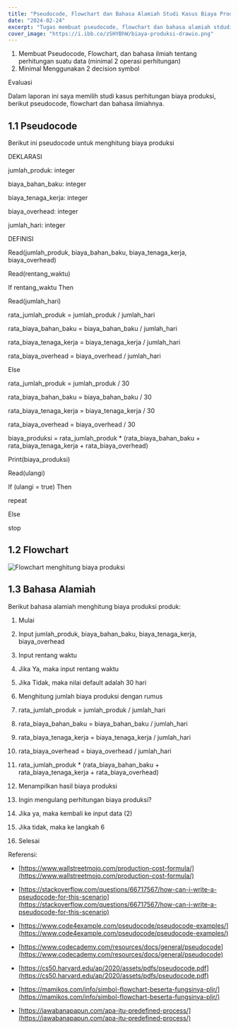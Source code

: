 ```yaml
---
title: "Pseudocode, Flowchart dan Bahasa Alamiah Studi Kasus Biaya Produksi"
date: "2024-02-24"
excerpt: "Tugas membuat pseudocode, flowchart dan bahasa alamiah stdudi kasus menghitung biaya produksi"
cover_image: "https://i.ibb.co/zSHYBhW/biaya-produksi-drawio.png"
---
```



1.  Membuat Pseudocode, Flowchart, dan bahasa ilmiah tentang perhitungan suatu data (minimal 2 operasi perhitungan)
2.  Minimal Menggunakan 2 decision symbol

Evaluasi

Dalam laporan ini saya memilih studi kasus perhitungan biaya produksi, berikut pseudocode, flowchart dan bahasa ilmiahnya.

## 1.1 Pseudocode

Berikut ini pseudocode untuk menghitung biaya produksi

DEKLARASI

jumlah_produk: integer

biaya_bahan_baku: integer

biaya_tenaga_kerja: integer

biaya_overhead: integer

jumlah_hari: integer

DEFINISI

Read(jumlah_produk, biaya_bahan_baku, biaya_tenaga_kerja, biaya_overhead)

Read(rentang_waktu)

If rentang_waktu Then

Read(jumlah_hari)

rata_jumlah_produk = jumlah_produk / jumlah_hari

rata_biaya_bahan_baku = biaya_bahan_baku / jumlah_hari

rata_biaya_tenaga_kerja = biaya_tenaga_kerja / jumlah_hari

rata_biaya_overhead = biaya_overhead / jumlah_hari

Else

rata_jumlah_produk = jumlah_produk / 30

rata_biaya_bahan_baku = biaya_bahan_baku / 30

rata_biaya_tenaga_kerja = biaya_tenaga_kerja / 30

rata_biaya_overhead = biaya_overhead / 30

biaya_produksi = rata_jumlah_produk * (rata_biaya_bahan_baku + rata_biaya_tenaga_kerja + rata_biaya_overhead)

Print(biaya_produksi)

Read(ulangi)

If (ulangi = true) Then

repeat

Else

stop

## 1.2 Flowchart

![Flowchart menghitung biaya produksi](https://i.ibb.co/zSHYBhW/biaya-produksi-drawio.png)

## 1.3 Bahasa Alamiah

Berikut bahasa alamiah menghitung biaya produksi produk:

1.  Mulai
    
2.  Input jumlah_produk, biaya_bahan_baku, biaya_tenaga_kerja, biaya_overhead
    
3.  Input rentang waktu
    
4.  Jika Ya, maka input rentang waktu
    
5.  Jika Tidak, maka nilai default adalah 30 hari
    
6.  Menghitung jumlah biaya produksi dengan rumus
    
7.  rata_jumlah_produk = jumlah_produk / jumlah_hari
    
8.  rata_biaya_bahan_baku = biaya_bahan_baku / jumlah_hari
    
9.  rata_biaya_tenaga_kerja = biaya_tenaga_kerja / jumlah_hari
    
10.  rata_biaya_overhead = biaya_overhead / jumlah_hari
    
11.  rata_jumlah_produk * (rata_biaya_bahan_baku + rata_biaya_tenaga_kerja + rata_biaya_overhead)
    
12.  Menampilkan hasil biaya produksi
    
13.  Ingin mengulang perhitungan biaya produksi?
    
14.  Jika ya, maka kembali ke input data (2)
    
15.  Jika tidak, maka ke langkah 6
    
16.  Selesai
    

Referensi:

-   [https://www.wallstreetmojo.com/production-cost-formula/](https://www.wallstreetmojo.com/production-cost-formula/)
    
-   [https://stackoverflow.com/questions/66717567/how-can-i-write-a-pseudocode-for-this-scenario](https://stackoverflow.com/questions/66717567/how-can-i-write-a-pseudocode-for-this-scenario)
    
-   [https://www.code4example.com/pseudocode/pseudocode-examples/](https://www.code4example.com/pseudocode/pseudocode-examples/)
    
-   [https://www.codecademy.com/resources/docs/general/pseudocode](https://www.codecademy.com/resources/docs/general/pseudocode)
    
-   [https://cs50.harvard.edu/ap/2020/assets/pdfs/pseudocode.pdf](https://cs50.harvard.edu/ap/2020/assets/pdfs/pseudocode.pdf)
    
-   [https://mamikos.com/info/simbol-flowchart-beserta-fungsinya-pljr/](https://mamikos.com/info/simbol-flowchart-beserta-fungsinya-pljr/)
    
-   [https://jawabanapapun.com/apa-itu-predefined-process/](https://jawabanapapun.com/apa-itu-predefined-process/)